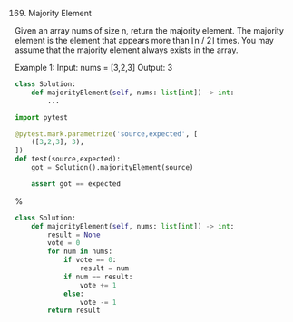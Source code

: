 169. Majority Element

Given an array nums of size n, return the majority element.
The majority element is the element that appears more than ⌊n / 2⌋ times. You may assume that the majority element always exists in the array.
 
Example 1:
Input: nums = [3,2,3]
Output: 3

```python
class Solution:
    def majorityElement(self, nums: list[int]) -> int:
        ...

import pytest

@pytest.mark.parametrize('source,expected', [
    ([3,2,3], 3),
])
def test(source,expected):
    got = Solution().majorityElement(source)

    assert got == expected
```

%

```python
class Solution:
    def majorityElement(self, nums: list[int]) -> int:
        result = None
        vote = 0
        for num in nums:
            if vote == 0:
                result = num
            if num == result:
                vote += 1
            else:
                vote -= 1
        return result
```